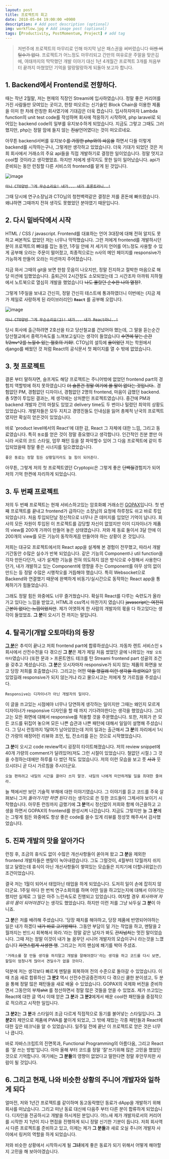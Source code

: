 ```yaml
---
layout: post
title: 프로젝트의 회고
date: 2018-05-04 19:00:00 +0900
description: # Add post description (optional)
img: workflow.jpg # Add image post (optional)
tags: [Productivity, PostMomentum, Project] # add tag
---
```


> 저번주에 프로젝트의 마무리로 인해 마지막 남은 패스권을 써버렸습니다 ~~이젠 버틸수가 없다~~. 프로젝트가 어느정도 마무리되고 간만의 여유로운 주말을 맞은김에, 여태까지의 딱딱했던 개발 이야기 대신 1년 4개월간 프로젝트 3개를 처음부터 끝까지 마쳤었던 기억을 말랑말랑하게 되돌아 보고자 합니다.

## 1. Backend에서 Frontend로 전향하다.
때는 작년 2월말, 저는 현재의 직장인 Streami에 입사하였습니다. 정말 좋은 커리어를 가진 사람들만 모여있는 곳이고, 한창 떠오르는 신기술인 Block Chain을 이용한 제품을 이미 한 차례 런칭한 회사였기에 기대감은 더욱 컸습니다. 입사하자마자 Lambda function의 unit test code를 작성하며 회사에 적응하기 시작하여, php laravel로 되어있는 backend code의 일부를 유지보수하게 되었습니다. 지금도 그렇고 그때도 그러했지만, php는 정말 맘에 들지 않는 ~~진상~~언어였다는 것이 떠오르네요.

아무튼 backend서버를 유지보수~~를 가장한 php와의 싸움을~~ 하면서 다들 이렇게 backend를 시작하는구나, 그렇게만 생각하고 있었습니다. 더욱 기대가 되었던 것은 저희 회사에서 거래소의 주요 api들을 직접 개발하기로 결정한 일이었습니다. 정말 멋지고 cool할 것이라고 생각했었죠. 하지만 저에게 생각지도 못한 일이 일어났습니다. api가 준비되는 동안 런칭할 다른 서비스의 frontend를 맡게 된 것입니다.

![image](../assets/img/postmomentum/omg.jpg)

~~`아니 CTO양반 그게 무슨소리요! 내가... 내가 프론트라니..!`~~

그때 당시에 연구소장님과 CTO님의 청천벽력같은 결정은 저를 혼돈에 빠뜨렸습니다. 왜냐하면 그때까지 전혀 생각도 못했었던 분야였기 때문입니다.

## 2. 다시 밑바닥에서 시작
HTML / CSS / javascript. Frontend를 대표하는 언어 3대장에 대해 전혀 알지도 못하고 써본적도 없었던 저는 너무나 막막했습니다. 그런 저에게 frontend를 개발하시던 분이 프로젝트의 뼈대를 잡는 동안, 1주일 안에 저 세가지 언어를 어느정도 사용할 수 있게 공부해 오라는 주문이 떨어졌고, 최종적으로는 n사의 메인 페이지를 responsive가 가능하게 만들어 오라는 미션까지 주어졌습니다.

지금 와서 그때의 git을 보면 한참 웃음이 나오지만, 정말 진지하고 절박한 마음으로 해당 미션에 임했었습니다. 출퇴근이 2시간정도 소모되었는데 그 시간조차 아까워 지하철에서 노트북으로 열심히 개발을 했었습니다 ~~나도 몰랐던 순수한 나의 열정?~~.

그렇게 1주일을 보내고 간신히, 정말 간신히 테스트에 통과하였더니 이번에는 (지금 제가 제일로 사랑하게 된 라이브러리인) **`React`** 를 공부해 오랍니다.

![image](../assets/img/postmomentum/omg.jpg)

~~`아니 CTO양반 그게 무슨소리요(2)! 내가... 내가 React라니..!`~~

당시 회사에 출근하려면 2호선을 타고 당산철교를 건넜어야 했는데, 그 말을 듣는순간 당산철교에서 중력가속도를 느껴보고싶다는 생각이 들었습니다 ~~수면에 닿는 순간 1/2mv^2를 느낄수 있는 절호의 기회!~~. CTO님의 설득에 ~~을이었던~~ 저는 학원에서 django를 배웠던 것 처럼 React의 공식문서 첫 페이지를 열 수 밖에 없었습니다.

## 3. 첫 프로젝트
결론 부터 말하자면, 슬프게도 해당 프로젝트는 주니어밖에 없었던 frontend part의 경험치 역할밖에 하지 못하였습니다 ~~더 슬픈건 정말 여기에 쓸 말이 없다는 것입니다.~~. 경험없던 PM, 경험없던 디자이너, 경험없던 2명의 frontend, 마음이 급했던 backend. 총 5명이 투입된 결과는, 제 생각에는 상처뿐인 프로젝트였습니다. 중간에 PM과 backend 개발자 간의 마찰도 있었고 delivery time도 두 번이나 밀렸던 최악의 상황도 있었습니다. 개발자들은 모두 지치고 경영진들도 인내심을 잃어 총체적 난국의 프로젝트였지만 확실히 얻은것이 있었습니다.

바로 'product level에서의 React'에 대한 감, React 그 자체에 대한 느낌, 그리고 동료였습니다. 특히 `동료`를 얻은 것이 정말 중요했다고 생각합니다. 인간적인 친분 뿐만 아니라 서로의 코드 스타일, 업무 패턴 등을 잘 파악할수 있어 그 다음 프로젝트에 같이 투입되었을때 정말 좋은 시너지를 일으켰었습니다.

`좋은 동료는 정말 힘든 상황일지라도 늘 힘이 되어준다.`

아무튼, 그렇게 저의 첫 프로젝트였던 Cryptopic은 그렇게 좋은 ~~단백질~~경험치가 되어 저의 기억 한켠에 자리하게 되었습니다.

## 3. 두 번째 프로젝트
저의 두 번째 프로젝트는 현재 서비스하고있는 암호화폐 거래소인 [GOPAX](https://www.gopax.co.kr)입니다. 첫 번째 프로젝트를 끝내고 frontend가 급하다는 소장님의 요청에 하루정도 쉬고 바로 투입되었습니다. 처음 투입되던날 정신적으로 너무나 큰 데미지를 입었던 기억이 납니다. 회사의 모든 자원이 투입된 이 프로젝트를 감당할 자신이 없었지만 이미 디자이너가 제품의 view를 200개 가까이 만들어 놓은 상태였습니다. 저와 제 동료 둘이서 3달 안에 이 200개의 view를 모든 기능이 동작하게끔 만들어야 하는 상황이 온 것입니다.

저희는 대규모 프로젝트에서의 React app을 설계해 본 경험이 전무했고, 따라서 개발기간동안 수많은 실수가 반복 되었습니다. 같은 기능의 Component나 util function을 각자 만든다던가, 내가 설계한 기능을 전혀 의도하지 않은 방식으로 수정해서 사용한다던가, 내가 개발하고 있는 Component에 영향을 주는 Component를 아무 상의 없이 만드는 등 정말 수많은 시행착오를 거듭해야 했습니다. 특히 Websocket으로 Backend와 연결했기 때문에 완벽하게 비동기/실시간으로 동작하는 React app을 통제하기가 힘들었습니다.

그래도 정말 힘든 와중에도 너무 즐거웠습니다. 확실히 React를 다루는 숙련도가 올라가고 있다는 느낌을 받았고, HTML과 css역시 마찬가지 였습니다 ~~javascript는 여전히 근본이 없다는 느낌이었지만~~. 제가 어엿하게 한 사람의 개발자의 몫을 다 하고있다는 생각이 들었었죠. **그 분**이 오시기 전 까지는 말입니다.

## 4. 탈곡기(개발 오토마타)의 등장
[**그 분**](https://seokjun.kim)은 추석이 끝나고 저희 frontend part에 합류하셨습니다. 자동차 렌트 서비스인 s회사에서 산전수전을 다 겪으신 **그 분**은 제가 제일 처음 썼었던 글에 나와있는 `개발 오토마타`였습니다 (또한 문과 > 프론트엔드 테크를 탄 Streami frontend part 성골의 조건을 갖추고 계셨습니다). **그 분**은 오시자마자 responsive가 되지 않는 제품의 화면을 보고 당장 저희를 호출했습니다. 그리고는 어떤 ~~약을 했길래 이런 생각을 하셨어요?~~ 일이 있었길래 responsive가 되지 않는거냐 라고 물으시고는 저에게 첫 가르침을 주셨습니다.

`Responsive는 디자이너가 아닌 개발자의 일이다.`

이 글을 쓰고있는 시점에야 너무나 당연하게 생각하는 일이지만 그때는 왜인지 모르게 디자이너가 responsive 디자인을 할 때 까지 기다려야한다는 생각을 했었습니다. 그리고는 모든 화면에 대해서 responsive를 적용할 것을 주문했습니다. 또한, 저희가 쓴 모든 코드를 뒤집어 놓으며 모든 나쁜 습관과 나쁜 패턴에 대해서 일일이 설명해 주셨습니다. 그 당시 런칭까지 1달여가 남아있었는데 저의 일과는 출근해서 **그 분**의 자리에서 1시간 가량의 애정어린 리뷰와 조언, 팁, 잔소리를 듣는 것으로 시작했었습니다.

**그 분**이 오시고 code review역시 굉장히 타이트해졌습니다. 저의 review snippet에 40개 가량의 comment가 달려있어(저도 그런 시절이 있었습니다. 철없던 시절.) 그 것을 수정하는데에만 하루를 다 썼던 적도 있었습니다. 저의 이런 모습을 보고 풋 ~~사과~~ 웃으시더니 곧 다시 가르침을 주시더군요.

`오늘 편하려고 내일의 시간을 끌어다 쓰지 말것. 내일의 나에게 미안하게될 일을 최대한 줄여라.`

늘 책에서만 보던 기술적 부채에 대한 이야기였습니다. 그 이야기를 듣고 코드를 주욱 살펴보니 그저 _돌아가기만 하면 된다_ 라는 생각으로 쓴 듯한 코드들이 그제서야 보이기 시작했습니다. 아무튼 런칭까지 급했기에 **그 분**역시 정신없이 저희와 함께 야근을하고 고생을 하면서 GOPAX의 frontend를 완성시켜 나갔습니다. 지금도 그렇지만 늘 **그 분**께는 그렇게 힘든 와중에도 항상 좋은 code를 쓸수 있게 리뷰를 정성껏 해주셔서 감사했었습니다.

## 5. 진짜 개발의 맛을 알아가다
런칭 후, 조금의 휴식도 없이 수많은 개선사항들이 쏟아져 왔고 **그 분**을 제외한 frontend 개발자들은 멘탈이 녹아내렸습니다. 그도 그럴것이, 4월부터 12월까지 쉬지않고 달렸는데 휴식이 아닌 개선사항들이 쌓여있는 모습들은 지치기에 더할나위없는(!) 조건이었습니다. 

결국 저는 1월이 되어서 태업아닌 태업을 하게 되었습니다. 도저히 일이 손에 잡히지 않더군요. 1주일 마다 한 번씩 연구소회의를 하며 어떤 일을 하고있는지에 대해서 이야기는 했지만 실제로 그 일은 아주 느린속도로 진행되고 있었습니다. 여차할 경우 _퇴사하여 자유의 몸이 되어야겠다_ 는 생각도 했었습니다. 하지만 이런 저를 그냥 놔두실 **그 분**이 아니죠.

**그 분**은 저를 배려해 주셨습니다. '당장 패치를 해야하고, 당장 제품에 반영되어야하는 일은 내가 하겠다 ~~내가 바로 고기방패다~~. 그동안 부담이 덜 가는 작업을 하고, 멘탈을 2월까지는 반드시 회복해서 와라.'라는 정말 같은 남자가 봐도 ~~간지넘치는~~ 멋진 말이었습니다. 그때 저는 정말 이것이 내가 늘 꿈꾸던 시니어 개발자의 모습이구나 라는것을 느꼈습니다 ~~자연스럽게 사생팬 행~~. 그리고는 저의 팬심에 쐐기를 박아 주셨죠.

`'거래소를 잘 만들 생각을 하지말고 개발을 잘해야겠다'라는 생각을 하고 코드를 다시 보면, 할일이 엄청나게 많아서 견딜수가 없을 것이다.`

덕분에 저는 생각보다 빠르게 멘탈을 회복하여 전의 수준으로 돌아갈 수 있었습니다. 이때 즈음 새로 합류하신 **그 분2** 역시 산전수전공중전까지 다 겪으신 쿨한 분이셨고, 두 분을 통해 정말 많은 패턴들을 새로 배울 수 있었습니다. GOPAX의 국제화 버전을 준비하면서 그동안의 부채~~shit~~ 를 청산하면서 정말 많은 것들을 얻을 수 있었죠. 제가 쓰고있는 React에 대한 글 역시 이때 얻은 **그 분**과 **그 분2**에게서 배운 cool한 패턴들을 중점적으로 적으려고 시작한 일입니다.

**그 분2**는 **그 분**과 스타일이 조금 다르게 직접적으로 동기를 불어넣는 스타일입니다. **그 분2**의 제안으로 제품에 PWA를 붙이게 되었고, 그 밖에 재밌는 각종 패턴들과 React에 대한 깊은 테크닉을 알 수 있었습니다. 일주일 전에 끝난 이 프로젝트로 얻은 것은 너무나 큽니다.

바로 자바스크립트의 진면목과, Functional Programming의 아름다움, 그리고 React를 '잘 쓰는 방법'입니다. 아마 올해 부터 코드를 정말 '잘'쓰기위해 많은 고민을 했었던 것으로 기억합니다. 여기에는 **그 분들**의 영향이 없었다고 말한다면 정말 후안무치한 사람이 될 것입니다.

## 6. 그리고 현재, 나와 비슷한 상황의 주니어 개발자와 일하게 되다
얼마전, 저와 1년간 프로젝트를 같이하며 동고동락했던 동료가 dApp을 개발하기 위해 회사를 떠났습니다. 그리고 떠난 동료 대신에 다음주 부터 다른 분이 합류하게 되었습니다. 디자인을 전공하시고 개발을 하시게된 분입니다. 어느새 제가 개발자로서의 커리어를 시작한 지 1년이 지나 면접을 진행하게 되니 정말 신기한 기분이 듭니다. 저희 회사역시 다른 프로젝트를 준비하고 있고, 이제는 제가 **그 분들**과 새로 오실 주니어 개발자 사이에서 링커의 역할을 하게 되었습니다.

저와 비슷한 상황에서 시작하시게 될 **그녀**에게 좋은 동료가 되기 위해서 어떻게 해야할지 고민을 해 보아야겠습니다.
